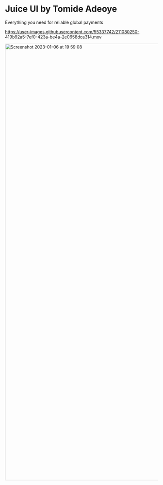 
  # Juice UI by Tomide Adeoye

Everything you need for reliable global payments


https://user-images.githubusercontent.com/55337742/211080250-419b92a5-7ef0-423a-be4a-2e0658dca314.mov

<img width="1440" alt="Screenshot 2023-01-06 at 19 59 08" src="https://user-images.githubusercontent.com/55337742/211080927-f67c17ee-1cab-4883-a2f0-8947b67bddd6.png">


